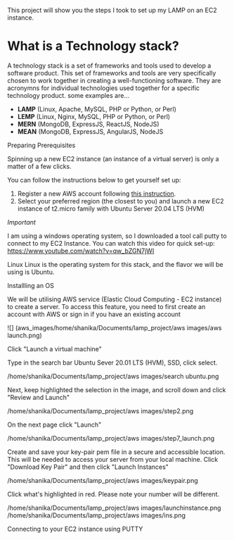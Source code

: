 This project will show you the steps I took to set up my LAMP on an EC2 instance.

# **What is a Technology stack?**

A technology stack is a set of frameworks and tools used to develop a software product. This set of frameworks and tools are very specifically chosen to work together in creating a well-functioning software. They are acronymns for individual technologies used together for a specific technology product. some examples are…

- **LAMP** (Linux, Apache, MySQL, PHP or Python, or Perl)
- **LEMP** (Linux, Nginx, MySQL, PHP or Python, or Perl)
- **MERN** (MongoDB, ExpressJS, ReactJS, NodeJS)
- **MEAN** (MongoDB, ExpressJS, AngularJS, NodeJS

Preparing Prerequisites

Spinning up a new EC2 instance (an instance of a virtual server) is only a matter of a few clicks.

You can follow the instructions below  to get yourself set up:

1. Register a new AWS account following [this instruction](https://aws.amazon.com/premiumsupport/knowledge-center/create-and-activate-aws-account/).
2. Select your preferred region (the closest to you) and launch a new EC2 instance of t2.micro family with Ubuntu Server 20.04 LTS (HVM)

*Important*

I am using a windows operating system, so I downloaded a tool call putty to connect to my EC2 Instance. You can watch this video for quick set-up: https://www.youtube.com/watch?v=qw_bZGN7jWI 

Linux
Linux is the operating system for this stack, and the flavor we will be using is Ubuntu.

Installling an OS

 We will be utilising AWS service (Elastic Cloud Computing - EC2 instance) to create a server. To access this feature, you need to first create an account with AWS or sign in if you have an existing account

![] (aws_images/home/shanika/Documents/lamp_project/aws images/aws launch.png)

Click "Launch a virtual machine"

Type in the search bar Ubuntu Sever 20.01 LTS (HVM), SSD, click select.

/home/shanika/Documents/lamp_project/aws images/search ubuntu.png

Next, keep highlighted the selection in the image, and scroll down and click "Review and Launch"

/home/shanika/Documents/lamp_project/aws images/step2.png

On the next page click "Launch"

/home/shanika/Documents/lamp_project/aws images/step7_launch.png

Create and save your key-pair pem file in a secure and accessible location. This will be needed to access your server from your local machine. Click "Download Key Pair" and then click "Launch Instances"

/home/shanika/Documents/lamp_project/aws images/keypair.png

Click what's highlighted in red. Please note your number will be different.

/home/shanika/Documents/lamp_project/aws images/launchinstance.png
/home/shanika/Documents/lamp_project/aws images/ins.png

Connecting to your EC2 instance using PUTTY